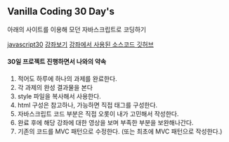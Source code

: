## Vanilla Coding 30 Day's

아래의 사이트를 이용해 모던 자바스크립트로 코딩하기

[javascript30](https://javascript30.com/)
[강좌보기](https://courses.wesbos.com/account/access/5bd091331f30d76f1e3870e6)
[강좌에서 사용된 소스코드 깃허브](https://github.com/wesbos/JavaScript30)

#### 30일 프로젝트 진행하면서 나와의 약속
1. 적어도 하루에 하나의 과제를 완료한다.
2. 각 과제의 완성 결과물을 본다
3. style 파일을 복사해서 사용한다.
4. html 구성은 참고하나, 가능하면 직접 태그를 구성한다.
5. 자바스크립트 코드 부분은 직접 오롯이 내가 고민해서 작성한다.
6. 완료 후에 해당 강좌에 대한 영상을 보며 부족한 부분을 보완해나간다.
7. 기존의 코드를 MVC 패턴으로 수정한다. (또는 최초에 MVC 패턴으로 작성한다.)
 
